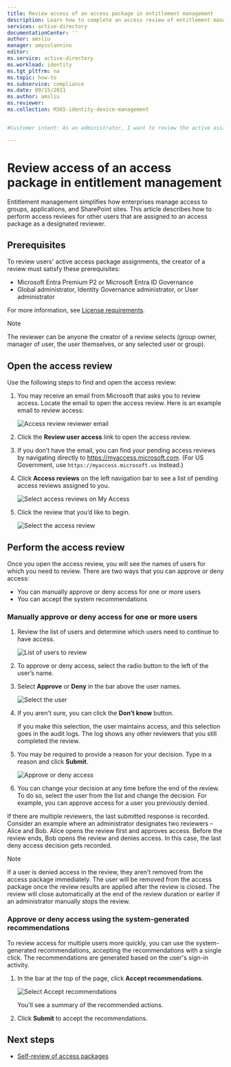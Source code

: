 ```yaml
---
title: Review access of an access package in entitlement management
description: Learn how to complete an access review of entitlement management access packages in access reviews.
services: active-directory
documentationCenter: ''
author: amsliu
manager: amycolannino
editor: 
ms.service: active-directory
ms.workload: identity
ms.tgt_pltfrm: na
ms.topic: how-to
ms.subservice: compliance
ms.date: 09/15/2021
ms.author: amsliu
ms.reviewer: 
ms.collection: M365-identity-device-management


#Customer intent: As an administrator, I want to review the active assignments of my users to ensure everyone has the appropriate access.

---
```

# Review access of an access package in entitlement management

Entitlement management simplifies how enterprises manage access to groups, applications, and SharePoint sites. This article describes how to perform access reviews for other users that are assigned to an access package as a designated reviewer.

## Prerequisites

To review users' active access package assignments, the creator of a review must satisfy these prerequisites:
- Microsoft Entra Premium P2 or Microsoft Entra ID Governance
- Global administrator, Identity Governance administrator, or User administrator

For more information, see [License requirements](entitlement-management-overview.md#license-requirements).

>[!NOTE]
>The reviewer can be anyone the creator of a review selects (group owner, manager of user, the user themselves, or any selected user or group).


## Open the access review

Use the following steps to find and open the access review:

1. You may receive an email from Microsoft that asks you to review access. Locate the email to open the access review. Here is an example email to review access:
    
    ![Access review reviewer email](./media/entitlement-management-access-reviews-review-access/review-access-reviewer-email.png)

1. Click the **Review user access** link to open the access review. 

1. If you don’t have the email, you can find your pending access reviews by navigating directly to https://myaccess.microsoft.com.  (For US Government, use `https://myaccess.microsoft.us` instead.)

1. Click **Access reviews** on the left navigation bar to see a list of pending access reviews assigned to you.
    
    ![Select access reviews on My Access](./media/entitlement-management-access-reviews-review-access/review-access-myaccess-select-access-review.png)

1. Click the review that you’d like to begin.
    
    ![Select the access review](./media/entitlement-management-access-reviews-review-access/review-access-select-access-review.png)

## Perform the access review

Once you open the access review, you will see the names of users for which you need to review. There are two ways that you can approve or deny access:
- You can manually approve or deny access for one or more users
- You can accept the system recommendations

### Manually approve or deny access for one or more users
1. Review the list of users and determine which users need to continue to have access.

    ![List of users to review](./media/entitlement-management-access-reviews-review-access/review-access-list-of-users.png)

1. To approve or deny access, select the radio button to the left of the user’s name.

1. Select **Approve** or **Deny** in the bar above the user names.

    ![Select the user](./media/entitlement-management-access-reviews-review-access/review-access-select-users.png)

1. If you aren't sure, you can click the **Don’t know** button.

    If you make this selection, the user maintains access, and this selection goes in the audit logs. The log shows any other reviewers that you still completed the review.

1. You may be required to provide a reason for your decision. Type in a reason and click **Submit**.

    ![Approve or deny access](./media/entitlement-management-access-reviews-review-access/review-access-decision-approve.png)

1. You can change your decision at any time before the end of the review. To do so, select the user from the list and change the decision. For example, you can approve access for a user you previously denied.

If there are multiple reviewers, the last submitted response is recorded. Consider an example where an administrator designates two reviewers – Alice and Bob. Alice opens the review first and approves access. Before the review ends, Bob opens the review and denies access. In this case, the last deny access decision gets recorded.

>[!NOTE]
>If a user is denied access in the review, they aren't removed from the access package immediately. The user will be removed from the access package once the review results are applied after the review is closed. The review will close automatically at the end of the review duration or earlier if an administrator manually stops the review. 

### Approve or deny access using the system-generated recommendations

To review access for multiple users more quickly, you can use the system-generated recommendations, accepting the recommendations with a single click. The recommendations are generated based on the user's sign-in activity.

1.	In the bar at the top of the page, click **Accept recommendations**.
    
    ![Select Accept recommendations](./media/entitlement-management-access-reviews-review-access/review-access-use-recommendations.png)
    
    You'll see a summary of the recommended actions.

1.	Click **Submit** to accept the recommendations.

## Next steps

- [Self-review of access packages](entitlement-management-access-reviews-self-review.md)
